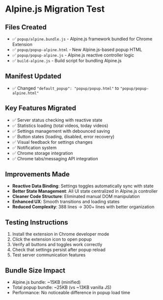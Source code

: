 # Alpine.js Migration Test

## Files Created
- ✅ `popup/alpine.bundle.js` - Alpine.js framework bundled for Chrome Extension
- ✅ `popup/popup-alpine.html` - New Alpine.js-based popup HTML
- ✅ `popup/popup-alpine.js` - Alpine.js reactive controller logic
- ✅ `build-alpine.js` - Build script for bundling Alpine.js

## Manifest Updated
- ✅ Changed `"default_popup": "popup/popup.html"` to `"popup/popup-alpine.html"`

## Key Features Migrated
- ✅ Server status checking with reactive state
- ✅ Statistics loading (total videos, today videos)
- ✅ Settings management with debounced saving
- ✅ Button states (loading, disabled, error recovery)
- ✅ Visual feedback for settings changes
- ✅ Notification system
- ✅ Chrome storage integration
- ✅ Chrome tabs/messaging API integration

## Improvements Made
- **Reactive Data Binding**: Settings toggles automatically sync with state
- **Better State Management**: All UI state centralized in Alpine.js controller
- **Cleaner Code Structure**: Eliminated manual DOM manipulation
- **Enhanced UX**: Smooth transitions and loading states
- **Reduced Complexity**: 388 lines → 300+ lines with better organization

## Testing Instructions
1. Install the extension in Chrome developer mode
2. Click the extension icon to open popup
3. Verify all buttons and toggles work correctly
4. Check that settings persist after popup reload
5. Test server communication features

## Bundle Size Impact
- Alpine.js bundle: ~15KB (minified)
- Total popup bundle: ~25KB (vs ~13KB vanilla JS)
- Performance: No noticeable difference in popup load time